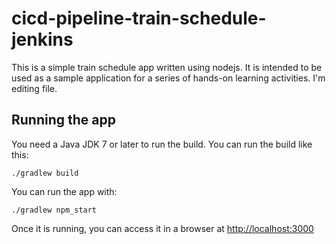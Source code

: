 # cicd-pipeline-train-schedule-jenkins

This is a simple train schedule app written using nodejs. It is intended to be used as a sample application for a series of hands-on learning activities. I'm editing file.

## Running the app

You need a Java JDK 7 or later to run the build. You can run the build like this:

    ./gradlew build

You can run the app with:

    ./gradlew npm_start

Once it is running, you can access it in a browser at [http://localhost:3000](http://localhost:3000)
